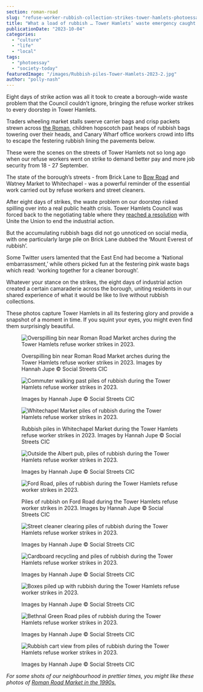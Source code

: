 ```yaml
---
section: roman-road
slug: "refuse-worker-rubbish-collection-strikes-tower-hamlets-photoessay-2023"
title: "What a load of rubbish … Tower Hamlets’ waste emergency caught on camera"
publicationDate: "2023-10-04"
categories: 
  - "culture"
  - "life"
  - "local"
tags: 
  - "photoessay"
  - "society-today"
featuredImage: "/images/Rubbish-piles-Tower-Hamlets-2023-2.jpg"
author: "polly-nash"
---
```


Eight days of strike action was all it took to create a borough-wide waste problem that the Council couldn’t ignore, bringing the refuse worker strikes to every doorstep in Tower Hamlets.

Traders wheeling market stalls swerve carrier bags and crisp packets strewn across [the Roman](https://romanroadlondon.com/cabbage-clothing-fashion-industry-practice-east-end-market-history/), children hopscotch past heaps of rubbish bags towering over their heads, and Canary Wharf office workers crowd into lifts to escape the festering rubbish lining the pavements below. 

These were the scenes on the streets of Tower Hamlets not so long ago when our refuse workers went on strike to demand better pay and more job security from 18 - 27 September. 

The state of the borough’s streets - from Brick Lane to [Bow Road](https://romanroadlondon.com/bow-road-railway-station-history/) and Watney Market to Whitechapel - was a powerful reminder of the essential work carried out by refuse workers and street cleaners. 

After eight days of strikes, the waste problem on our doorstep risked spilling over into a real public health crisis. Tower Hamlets Council was forced back to the negotiating table where they [reached a resolution](https://romanroadlondon.com/tower-hamlets-resolution-strike-ended-refuse-september-2023/) with Unite the Union to end the industrial action.  

But the accumulating rubbish bags did not go unnoticed on social media, with one particularly large pile on Brick Lane dubbed the ‘Mount Everest of rubbish’. 

Some Twitter users lamented that the East End had become a ‘National embarrassment,’ while others picked fun at the festering pink waste bags which read: ‘working together for a cleaner borough’.

Whatever your stance on the strikes, the eight days of industrial action created a certain camaraderie across the borough, uniting residents in our shared experience of what it would be like to live without rubbish collections. 

These photos capture Tower Hamlets in all its festering glory and provide a snapshot of a moment in time. If you squint your eyes, you might even find them surprisingly beautiful. 

<figure>

![Overspilling bin near Roman Road Market arches during the Tower Hamlets refuse worker strikes in 2023.](/images/Roman-Road-ubbish-piles-Tower-Hamlets-2023-3-1024x683.jpg)

<figcaption>

Overspilling bin near Roman Road Market arches during the Tower Hamlets refuse worker strikes in 2023. Images by Hannah Jupe © Social Streets CIC

</figcaption>

</figure>

<figure>

![Commuter walking past piles of rubbish during the Tower Hamlets refuse worker strikes in 2023.](/images/Rubbish-piles-Tower-Hamlets-2023-6-1024x683.jpg)

<figcaption>

Images by Hannah Jupe © Social Streets CIC

</figcaption>

</figure>

<figure>

![Whitechapel Market piles of rubbish during the Tower Hamlets refuse worker strikes in 2023.](/images/Rubbish-piles-Tower-Hamlets-2023-15-1024x683.jpg)

<figcaption>

Rubbish piles in Whitechapel Market during the Tower Hamlets refuse worker strikes in 2023. Images by Hannah Jupe © Social Streets CIC

</figcaption>

</figure>

<figure>

![Outside the Albert pub, piles of rubbish during the Tower Hamlets refuse worker strikes in 2023.](/images/Outside-Albert-pub-Rubbish-piles-Tower-Hamlets-2023-5-1024x683.jpg)

<figcaption>

Images by Hannah Jupe © Social Streets CIC

</figcaption>

</figure>

<figure>

![Ford Road, piles of rubbish during the Tower Hamlets refuse worker strikes in 2023.](/images/Ford-Road-Rubbish-piles-Tower-Hamlets-2023-1-1024x683.jpg)

<figcaption>

Piles of rubbish on Ford Road during the Tower Hamlets refuse worker strikes in 2023. Images by Hannah Jupe © Social Streets CIC

</figcaption>

</figure>

<figure>

![Street cleaner clearing piles of rubbish during the Tower Hamlets refuse worker strikes in 2023.](/images/Rubbish-piles-Tower-Hamlets-2023-12-1024x683.jpg)

<figcaption>

Images by Hannah Jupe © Social Streets CIC

</figcaption>

</figure>

<figure>

![Cardboard recycling and piles of rubbish during the Tower Hamlets refuse worker strikes in 2023.](/images/Rubbish-piles-Tower-Hamlets-2023-7-1024x683.jpg)

<figcaption>

Images by Hannah Jupe © Social Streets CIC

</figcaption>

</figure>

<figure>

![Boxes piled up with rubbish during the Tower Hamlets refuse worker strikes in 2023.](/images/Rubbish-piles-Tower-Hamlets-2023-8-1024x683.jpg)

<figcaption>

Images by Hannah Jupe © Social Streets CIC

</figcaption>

</figure>

<figure>

![Bethnal Green Road piles of rubbish during the Tower Hamlets refuse worker strikes in 2023.](/images/Rubbish-piles-Tower-Hamlets-2023-4-1024x683.jpg)

<figcaption>

Images by Hannah Jupe © Social Streets CIC

</figcaption>

</figure>

<figure>

![Rubbish cart view from piles of rubbish during the Tower Hamlets refuse worker strikes in 2023.](/images/Rubbish-piles-Tower-Hamlets-2023-10.jpg)

<figcaption>

Images by Hannah Jupe © Social Streets CIC

</figcaption>

</figure>

_For some shots of our neighbourhood in prettier times, you might like these photos of_ [_Roman Road Market in the 1990s._](https://romanroadlondon.com/roman-road-market-archive-old-images-90s/)



